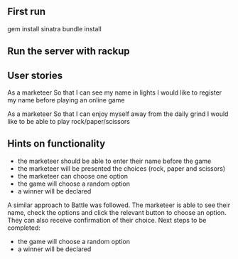 ## First run
gem install sinatra
bundle install

## Run the server with rackup

## User stories

As a marketeer
So that I can see my name in lights
I would like to register my name before playing an online game

As a marketeer
So that I can enjoy myself away from the daily grind
I would like to be able to play rock/paper/scissors

## Hints on functionality

- the marketeer should be able to enter their name before the game
- the marketeer will be presented the choices (rock, paper and scissors)
- the marketeer can choose one option
- the game will choose a random option
- a winner will be declared


A similar approach to Battle was followed. The marketeer is able to see their name, check the options and click the relevant button to choose an option. They can also receive confirmation of their choice. Next steps to be completed:

- the game will choose a random option
- a winner will be declared
